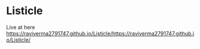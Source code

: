 # Listicle
Live at here https://raviverma2791747.github.io/Listicle/https://raviverma2791747.github.io/Listicle/
